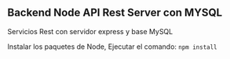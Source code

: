 ﻿
## Backend Node API Rest Server con MYSQL

Servicios Rest con servidor express y base MySQL

Instalar los paquetes de Node, Ejecutar el comando:
```npm install```


